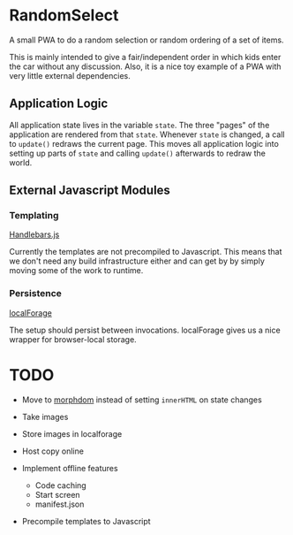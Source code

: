 # RandomSelect

A small PWA to do a random selection or random ordering of a set of items.

This is mainly intended to give a fair/independent order in which kids enter
the car without any discussion. Also, it is a nice toy example of a PWA
with very little external dependencies.

## Application Logic

All application state lives in the variable `state`. The three "pages" of the
application are rendered from that `state`. Whenever `state` is changed, a call
to `update()` redraws the current page. This moves all application logic
into setting up parts of `state` and calling `update()` afterwards to redraw
the world.

## External Javascript Modules

### Templating

[Handlebars.js](https://handlebarsjs.com/reference.html)

Currently the templates are not precompiled to Javascript. This means that we
don't need any build infrastructure either and can get by by simply moving some
of the work to runtime.

### Persistence

[localForage](https://localforage.github.io/localForage/)

The setup should persist between invocations. localForage gives us a nice
wrapper for browser-local storage.

# TODO

* Move to [morphdom](https://github.com/patrick-steele-idem/morphdom)
  instead of setting `innerHTML` on state changes

* Take images
* Store images in localforage
* Host copy online
* Implement offline features
  * Code caching
  * Start screen
  * manifest.json
* Precompile templates to Javascript